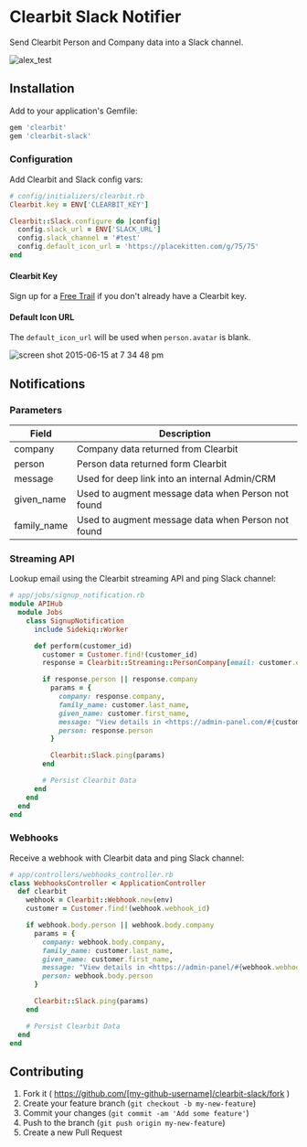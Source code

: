 # Clearbit Slack Notifier

Send Clearbit Person and Company data into a Slack channel.

![alex_test](https://cloud.githubusercontent.com/assets/739782/8149387/3f89cd68-1276-11e5-863c-5529237bfe6c.png)

## Installation

Add to your application's Gemfile:

```ruby
gem 'clearbit'
gem 'clearbit-slack'
```

### Configuration

Add Clearbit and Slack config vars:

```ruby
# config/initializers/clearbit.rb
Clearbit.key = ENV['CLEARBIT_KEY']

Clearbit::Slack.configure do |config|
  config.slack_url = ENV['SLACK_URL']
  config.slack_channel = '#test'
  config.default_icon_url = 'https://placekitten.com/g/75/75'
end
```

#### Clearbit Key

Sign up for a [Free Trail](https://clearbit.com/) if you don't already have a Clearbit key.

#### Default Icon URL

The `default_icon_url` will be used when `person.avatar` is blank.

![screen shot 2015-06-15 at 7 34 48 pm](https://cloud.githubusercontent.com/assets/739782/8174770/ba4ad806-1395-11e5-9298-6f7479f1cdfb.png)


## Notifications

### Parameters

| Field       | Description                                        |
| ----------- | -------------------------------------------------- |
| company     | Company data returned from Clearbit                |
| person      | Person data returned form Clearbit                 |
| message     | Used for deep link into an internal Admin/CRM      |
| given_name  | Used to augment message data when Person not found |
| family_name | Used to augment message data when Person not found |

### Streaming API

Lookup email using the Clearbit streaming API and ping Slack channel:

```ruby
# app/jobs/signup_notification.rb
module APIHub
  module Jobs
    class SignupNotification
      include Sidekiq::Worker

      def perform(customer_id)
        customer = Customer.find!(customer_id)
        response = Clearbit::Streaming::PersonCompany[email: customer.email]

        if response.person || response.company
          params = {
            company: response.company,
            family_name: customer.last_name,
            given_name: customer.first_name,
            message: "View details in <https://admin-panel.com/#{customer.token}|Admin Panel>",
            person: response.person
          }

          Clearbit::Slack.ping(params)
        end

        # Persist Clearbit Data
      end
    end
  end
end
```

### Webhooks

Receive a webhook with Clearbit data and ping Slack channel:

```ruby
# app/controllers/webhooks_controller.rb
class WebhooksController < ApplicationController
  def clearbit
    webhook = Clearbit::Webhook.new(env)
    customer = Customer.find!(webhook.webhook_id)

    if webhook.body.person || webhook.body.company
      params = {
        company: webhook.body.company,
        family_name: customer.last_name,
        given_name: customer.first_name,
        message: "View details in <https://admin-panel/#{webhook.webhook_id}|Admin Panel>",
        person: webhook.body.person
      }

      Clearbit::Slack.ping(params)
    end

    # Persist Clearbit Data
  end
end
```

## Contributing

1. Fork it ( https://github.com/[my-github-username]/clearbit-slack/fork )
2. Create your feature branch (`git checkout -b my-new-feature`)
3. Commit your changes (`git commit -am 'Add some feature'`)
4. Push to the branch (`git push origin my-new-feature`)
5. Create a new Pull Request
